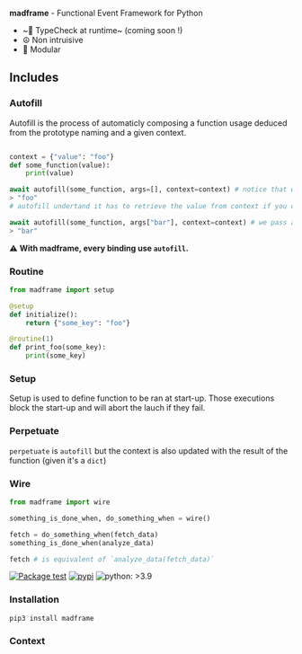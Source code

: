 **madframe** - Functional Event Framework for Python
- ~💢 TypeCheck at runtime~ (coming soon !)
- ☮️ Non intruisive
- 💪 Modular

## Includes

### Autofill

Autofill is the process of automaticly composing a function usage deduced from the prototype naming and a given context.

```python

context = {"value": "foo"}
def some_function(value):
    print(value)

await autofill(some_function, args=[], context=context) # notice that we don't pass any argument
> "foo"
# autofill undertand it has to retrieve the value from context if you don't specify it

await autofill(some_function, args["bar"], context=context) # we pass an argument
> "bar"
```
⚠️ **With madframe, every binding use `autofill`.**
  
### Routine
  
```python
from madframe import setup

@setup
def initialize():
    return {"some_key": "foo"}

@routine(1)
def print_foo(some_key):
    print(some_key)
```

### Setup

Setup is used to define function to be ran at start-up. Those executions block the start-up and will abort the lauch if they fail.

### Perpetuate

`perpetuate` is `autofill` but the context is also updated with the result of the function (given it's a `dict`)

### Wire

```python
from madframe import wire

something_is_done_when, do_something_when = wire()

fetch = do_something_when(fetch_data)
something_is_done_when(analyze_data)

fetch # is equivalent of `analyze_data(fetch_data)`
```

[![Package test](https://github.com/6r17/madframe/actions/workflows/test.yml/badge.svg)](https://github.com/6r17/madframe/actions/workflows/test.yml)
[![pypi](https://img.shields.io/pypi/v/madframe)](https://pypi.org/project/madframe/)
![python: >3.9](https://img.shields.io/badge/python-%3E3.9-informational)
### Installation

```bash
pip3 install madframe
```

### Context
